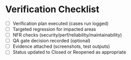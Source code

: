 # Verification Checklist

- [ ] Verification plan executed (cases run logged)
- [ ] Targeted regression for impacted areas
- [ ] NFR checks (security/perf/reliability/maintainability)
- [ ] QA gate decision recorded (optional)
- [ ] Evidence attached (screenshots, test outputs)
- [ ] Status updated to Closed or Reopened as appropriate
